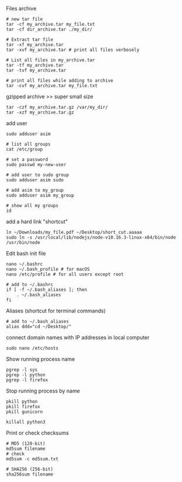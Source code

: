 Files archive
```text
# new tar file
tar -cf my_archive.tar my_file.txt
tar -cf dir_archive.tar ./my_dir/

# Extract tar file
tar -xf my_archive.tar
tar -xvf my_archive.tar # print all files verbosely

# List all files in my_archive.tar
tar -tf my_archive.tar
tar -tvf my_archive.tar

# print all files while adding to archive
tar -cvf my_archive.tar my_file.txt 
```


gzipped archive >> super small size
```text
tar -czf my_archive.tar.gz /var/my_dir/
tar -xzf my_archive.tar.gz
```



add user
```text
sudo adduser asim

# list all groups
cat /etc/group

# set a password
sudo passwd my-new-user

# add user to sudo group
sudo adduser asim sudo

# add asim to my_group
sudo adduser asim my_group

# show all my groups
id
```


add a hard link "shortcut"
```text
ln ~/Downloads/my_file.pdf ~/Desktop/short_cut.aaaaa
sudo ln -s /usr/local/lib/nodejs/node-v10.16.3-linux-x64/bin/node /usr/bin/node
```



Edit bash init file
```text
nano ~/.bashrc
nano ~/.bash_profile # for macOS
nano /etc/profile # for all users except root
```


```text
# add to ~/.bashrc
if [ -f ~/.bash_aliases ]; then
    . ~/.bash_aliases
fi
```



Aliases (shortcut for terminal commands)
```text
# add to ~/.bash_aliases
alias ddd="cd ~/Desktop/"
```


connect domain names with IP addresses in local computer 
```text
sudo nano /etc/hosts
```


Show running process name
```text
pgrep -l sys
pgrep -l python
pgrep -l firefox
```


Stop running process by name
```text
pkill python
pkill firefox
pkill gunicorn

killall python3
```


Print or check checksums
```text
# MD5 (128-bit)
md5sum filename
# check
md5sum -c md5sum.txt 

# SHA256 (256-bit)
sha256sum filename
```
